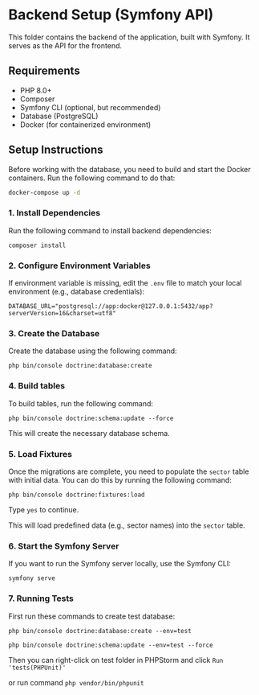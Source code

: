 # Backend Setup (Symfony API)

This folder contains the backend of the application, built with Symfony. It serves as the API for the frontend.

## Requirements

- PHP 8.0+
- Composer
- Symfony CLI (optional, but recommended)
- Database (PostgreSQL)
- Docker (for containerized environment)

## Setup Instructions

Before working with the database, you need to build and start the Docker containers. Run the following command to do that:

```bash
docker-compose up -d
```

### 1\. Install Dependencies

Run the following command to install backend dependencies:

`composer install`

### 2\. Configure Environment Variables

If environment variable is missing, edit the `.env` file to match your local environment (e.g., database credentials):

`DATABASE_URL="postgresql://app:docker@127.0.0.1:5432/app?serverVersion=16&charset=utf8"`

### 3\. Create the Database

Create the database using the following command:

`php bin/console doctrine:database:create`

### 4\. Build tables

To build tables, run the following command:

`php bin/console doctrine:schema:update --force`

This will create the necessary database schema.

### 5\. Load Fixtures

Once the migrations are complete, you need to populate the `sector` table with initial data. You can do this by running the following command:

`php bin/console doctrine:fixtures:load`

Type `yes` to continue.

This will load predefined data (e.g., sector names) into the `sector` table.

### 6\. Start the Symfony Server

If you want to run the Symfony server locally, use the Symfony CLI:

`symfony serve`

### 7\. Running Tests

First run these commands to create test database:

`php bin/console doctrine:database:create --env=test`

`php bin/console doctrine:schema:update --env=test --force`

Then you can right-click on test folder in PHPStorm and click `Run 'tests(PHPUnit)'`

or run command `php vendor/bin/phpunit`
